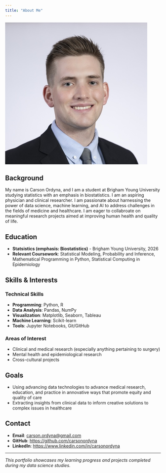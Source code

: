 ```yaml
---
title: "About Me"
---
```


![Carson Ordyna](professional_headshot.jpg)

## Background

My name is Carson Ordyna, and I am a student at Brigham Young University studying statistics with an emphasis in biostatistics. I am an aspiring physician and clinical researcher. I am passionate about harnessing the power of data science, machine learning, and AI to address challenges in the fields of medicine and healthcare. I am eager to collabroate on meaningful research projects aimed at improving human health and quality of life.

## Education

- **Statsistics (emphasis: Biostatistics)** - Brigham Young University, 2026
- **Relevant Coursework**: Statistical Modeling, Probability and Inference, Mathematical Programming in Python, Statistical Computing in Epidemiology

## Skills & Interests

### Technical Skills
- **Programming**: Python, R
- **Data Analysis**: Pandas, NumPy
- **Visualization**: Matplotlib, Seaborn, Tableau
- **Machine Learning**: Scikit-learn
- **Tools**: Jupyter Notebooks, Git/GitHub

### Areas of Interest
- Clinical and medical research (especially anything pertaining to surgery)
- Mental health and epidemiological research
- Cross-cultural projects

## Goals

- Using advancing data technologies to advance medical research, education, and practice in annovative ways that promote equity and quality of care
- Extracting insights from clinical data to inform creative solutions to complex issues in healthcare

## Contact

- **Email**: carson.ordyna@gmail.com
- **GitHub**: https://github.com/carsonordyna
- **LinkedIn**: https://www.linkedin.com/in/carsonordyna

---

*This portfolio showcases my learning progress and projects completed during my data science studies.*
